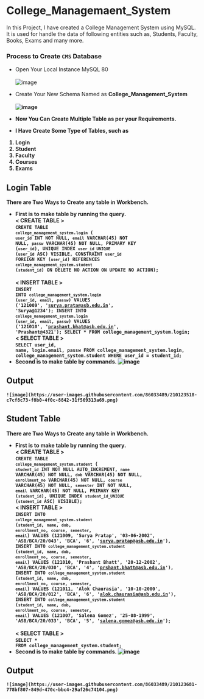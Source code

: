 # College_Managemaent_System
In this Project, I have created a College Management System using MySQL. It is used for handle the data of following entities such as, Students, Faculty, Books, Exams and many more.

### Process to Create `CMS` Database
- Open Your Local Instance MySQL 80 <br> <br>
![image](https://user-images.githubusercontent.com/86033489/210123204-9ed15252-8d97-401b-93c0-3697294ef93b.png)

- Create Your New Schema Named as <b>College_Management_System <br> <br>
![image](https://user-images.githubusercontent.com/86033489/210123244-359b6ce5-87c2-411e-bd32-907ecb7b06fe.png)

- Now You Can Create Multiple Table as per your Requirements. 
- I Have Create Some Type of Tables, such as
<ol>
  <li> Login </li>
  <li> Student </li>
  <li> Faculty </li>
  <li> Courses </li>
  <li> Exams </li>
</ol>

## Login Table
There are Two Ways to Create any table in Workbench.
  - First is to make table by running the query. <br>
    **< CREATE TABLE >** <br>
    <code>CREATE TABLE `college_management_system`.`login` (
      `user_id` INT NOT NULL,
      `email` VARCHAR(45) NOT NULL,
      `passw` VARCHAR(45) NOT NULL,
      PRIMARY KEY (`user_id`),
      UNIQUE INDEX `user_id_UNIQUE` (`user_id` ASC) VISIBLE,
      CONSTRAINT `user_id`
      FOREIGN KEY (`user_id`)
      REFERENCES `college_management_system`.`student` (`student_id`)
      ON DELETE NO ACTION
      ON UPDATE NO ACTION);
    </code>
    <br>
    **< INSERT TABLE >** <br>
    <code>INSERT INTO `college_management_system`.`login` (`user_id`, `email`, `passw`) VALUES ('121009', 'surya.prata@asb.edu.in', 'Surya@1234');
      INSERT INTO `college_management_system`.`login` (`user_id`, `email`, `passw`) VALUES ('121010', 'prashant.bhat@asb.edu.in', 'Prashant@4321');
      SELECT * FROM college_management_system.login;
    </code>
    <br>
    **< SELECT TABLE >** <br>
    <code>SELECT user_id, name, login.email, passw 
      FROM college_management_system.login, college_management_system.student 
      WHERE user_id = student_id;
    </code>
    <br>
  - Second is to make table by commands. 
    ![image](https://user-images.githubusercontent.com/86033489/210123596-88bbbb04-aa2e-4a0c-8f92-68a91ad197ff.png)
  
  ## Output
    ![image](https://user-images.githubusercontent.com/86033489/210123518-c7cf8c73-f8b0-4f0c-8842-31f569313a69.png)
 
## Student Table
There are Two Ways to Create any table in Workbench.
  - First is to make table by running the query. <br>
    **< CREATE TABLE >** <br>
    <code>CREATE TABLE `college_management_system`.`student` (
      `student_id` INT NOT NULL AUTO_INCREMENT,
      `name` VARCHAR(45) NOT NULL,
      `dob` VARCHAR(45) NOT NULL,
      `enrollment_no` VARCHAR(45) NOT NULL,
      `course` VARCHAR(45) NOT NULL,
      `semester` INT NOT NULL,
      `email` VARCHAR(45) NOT NULL,
      PRIMARY KEY (`student_id`),
      UNIQUE INDEX `student_id_UNIQUE` (`student_id` ASC) VISIBLE);
    </code>
    <br>
    **< INSERT TABLE >** <br>
    <code>INSERT INTO `college_management_system`.`student` (`student_id`, `name`, `dob`, `enrollment_no`, `course`, `semester`, `email`) VALUES (121009, 'Surya Pratap', '03-06-2002', 'ASB/BCA/20/043', 'BCA', '6', 'surya.pratap@asb.edu.in'), 
      INSERT INTO `college_management_system`.`student` (`student_id`, `name`, `dob`, `enrollment_no`, `course`, `semester`, `email`) VALUES (121010, 'Prashant Bhatt', '20-12-2002', 'ASB/BCA/20/030', 'BCA', '4', 'prshant.bhatt@asb.edu.in'), 
      INSERT INTO `college_management_system`.`student` (`student_id`, `name`, `dob`, `enrollment_no`, `course`, `semester`, `email`) VALUES (121011, 'Alok Chaurasia', '10-10-2000', 'ASB/BCA/20/012', 'BCA', '6', 'alok.chaurasia@asb.edu.in'), 
      INSERT INTO `college_management_system`.`student` (`student_id`, `name`, `dob`, `enrollment_no`, `course`, `semester`, `email`) VALUES (121007, 'Salena Gomez', '25-08-1999', 'ASB/BCA/20/033', 'BCA', '5', 'salena.gomez@asb.edu.in');
    </code>
    <br>
    **< SELECT TABLE >** <br>
    <code>SELECT * FROM college_management_system.student;</code>
    <br>
  - Second is to make table by commands. 
  ![image](https://user-images.githubusercontent.com/86033489/210123676-b85382fc-1395-4371-b8e5-cae1cf87c0ab.png)
  
  ## Output
    ![image](https://user-images.githubusercontent.com/86033489/210123681-778bf807-849d-470c-bbc4-29af26c74104.png)

